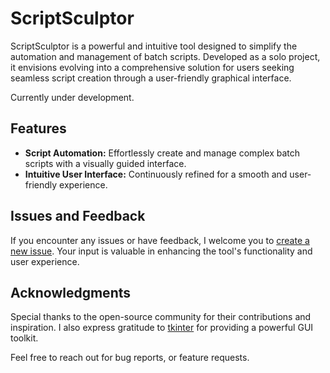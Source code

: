 # ScriptSculptor

ScriptSculptor is a powerful and intuitive tool designed to simplify the automation and management of batch scripts. Developed as a solo project, it envisions evolving into a comprehensive solution for users seeking seamless script creation through a user-friendly graphical interface.

Currently under development.

## Features

- **Script Automation:** Effortlessly create and manage complex batch scripts with a visually guided interface.
- **Intuitive User Interface:** Continuously refined for a smooth and user-friendly experience.

## Issues and Feedback

If you encounter any issues or have feedback, I welcome you to [create a new issue](https://github.com/NirKors/ScriptSculptor/issues). Your input is valuable in enhancing the tool's functionality and user experience.

## Acknowledgments

Special thanks to the open-source community for their contributions and inspiration. I also express gratitude to [tkinter](https://docs.python.org/3/library/tkinter.html) for providing a powerful GUI toolkit.

Feel free to reach out for bug reports, or feature requests.
